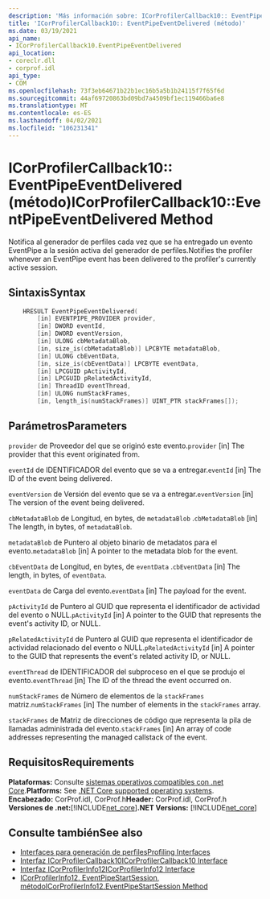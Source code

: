 ```yaml
---
description: 'Más información sobre: ICorProfilerCallback10:: EventPipeEventDelivered (método)'
title: 'ICorProfilerCallback10:: EventPipeEventDelivered (método)'
ms.date: 03/19/2021
api_name:
- ICorProfilerCallback10.EventPipeEventDelivered
api_location:
- coreclr.dll
- corprof.idl
api_type:
- COM
ms.openlocfilehash: 73f3eb64671b22b1ec16b5a5b1b24115f7f65f6d
ms.sourcegitcommit: 44af69720863bd09bd7a4509bf1ec119466ba6e8
ms.translationtype: MT
ms.contentlocale: es-ES
ms.lasthandoff: 04/02/2021
ms.locfileid: "106231341"
---
```

# <a name="icorprofilercallback10eventpipeeventdelivered-method"></a><span data-ttu-id="8ba6d-103">ICorProfilerCallback10:: EventPipeEventDelivered (método)</span><span class="sxs-lookup"><span data-stu-id="8ba6d-103">ICorProfilerCallback10::EventPipeEventDelivered Method</span></span>

<span data-ttu-id="8ba6d-104">Notifica al generador de perfiles cada vez que se ha entregado un evento EventPipe a la sesión activa del generador de perfiles.</span><span class="sxs-lookup"><span data-stu-id="8ba6d-104">Notifies the profiler whenever an EventPipe event has been delivered to the profiler's currently active session.</span></span>  
  
## <a name="syntax"></a><span data-ttu-id="8ba6d-105">Sintaxis</span><span class="sxs-lookup"><span data-stu-id="8ba6d-105">Syntax</span></span>  
  
```cpp  
    HRESULT EventPipeEventDelivered(
        [in] EVENTPIPE_PROVIDER provider,
        [in] DWORD eventId,
        [in] DWORD eventVersion,
        [in] ULONG cbMetadataBlob,
        [in, size_is(cbMetadataBlob)] LPCBYTE metadataBlob,
        [in] ULONG cbEventData,
        [in, size_is(cbEventData)] LPCBYTE eventData,
        [in] LPCGUID pActivityId,
        [in] LPCGUID pRelatedActivityId,
        [in] ThreadID eventThread,
        [in] ULONG numStackFrames,
        [in, length_is(numStackFrames)] UINT_PTR stackFrames[]);
```  
  
## <a name="parameters"></a><span data-ttu-id="8ba6d-106">Parámetros</span><span class="sxs-lookup"><span data-stu-id="8ba6d-106">Parameters</span></span>

<span data-ttu-id="8ba6d-107">`provider` de Proveedor del que se originó este evento.</span><span class="sxs-lookup"><span data-stu-id="8ba6d-107">`provider` [in] The provider that this event originated from.</span></span>

<span data-ttu-id="8ba6d-108">`eventId` de IDENTIFICADOR del evento que se va a entregar.</span><span class="sxs-lookup"><span data-stu-id="8ba6d-108">`eventId` [in] The ID of the event being delivered.</span></span>

<span data-ttu-id="8ba6d-109">`eventVersion` de Versión del evento que se va a entregar.</span><span class="sxs-lookup"><span data-stu-id="8ba6d-109">`eventVersion` [in] The version of the event being delivered.</span></span>

<span data-ttu-id="8ba6d-110">`cbMetadataBlob` de Longitud, en bytes, de `metadataBlob` .</span><span class="sxs-lookup"><span data-stu-id="8ba6d-110">`cbMetadataBlob` [in] The length, in bytes, of `metadataBlob`.</span></span>

<span data-ttu-id="8ba6d-111">`metadataBlob` de Puntero al objeto binario de metadatos para el evento.</span><span class="sxs-lookup"><span data-stu-id="8ba6d-111">`metadataBlob` [in] A pointer to the metadata blob for the event.</span></span>

<span data-ttu-id="8ba6d-112">`cbEventData` de Longitud, en bytes, de `eventData` .</span><span class="sxs-lookup"><span data-stu-id="8ba6d-112">`cbEventData` [in] The length, in bytes, of `eventData`.</span></span>

<span data-ttu-id="8ba6d-113">`eventData` de Carga del evento.</span><span class="sxs-lookup"><span data-stu-id="8ba6d-113">`eventData` [in] The payload for the event.</span></span>

<span data-ttu-id="8ba6d-114">`pActivityId` de Puntero al GUID que representa el identificador de actividad del evento o NULL.</span><span class="sxs-lookup"><span data-stu-id="8ba6d-114">`pActivityId` [in] A pointer to the GUID that represents the event's activity ID, or NULL.</span></span>

<span data-ttu-id="8ba6d-115">`pRelatedActivityId` de Puntero al GUID que representa el identificador de actividad relacionado del evento o NULL.</span><span class="sxs-lookup"><span data-stu-id="8ba6d-115">`pRelatedActivityId` [in] A pointer to the GUID that represents the event's related activity ID, or NULL.</span></span>

<span data-ttu-id="8ba6d-116">`eventThread` de IDENTIFICADOR del subproceso en el que se produjo el evento.</span><span class="sxs-lookup"><span data-stu-id="8ba6d-116">`eventThread` [in] The ID of the thread the event occurred on.</span></span>

<span data-ttu-id="8ba6d-117">`numStackFrames` de Número de elementos de la `stackFrames` matriz.</span><span class="sxs-lookup"><span data-stu-id="8ba6d-117">`numStackFrames` [in] The number of elements in the `stackFrames` array.</span></span>

<span data-ttu-id="8ba6d-118">`stackFrames` de Matriz de direcciones de código que representa la pila de llamadas administrada del evento.</span><span class="sxs-lookup"><span data-stu-id="8ba6d-118">`stackFrames` [in] An array of code addresses representing the managed callstack of the event.</span></span>

## <a name="requirements"></a><span data-ttu-id="8ba6d-119">Requisitos</span><span class="sxs-lookup"><span data-stu-id="8ba6d-119">Requirements</span></span>  

<span data-ttu-id="8ba6d-120">**Plataformas:** Consulte [sistemas operativos compatibles con .net Core](../../../core/install/windows.md?pivots=os-windows).</span><span class="sxs-lookup"><span data-stu-id="8ba6d-120">**Platforms:** See [.NET Core supported operating systems](../../../core/install/windows.md?pivots=os-windows).</span></span>  
<span data-ttu-id="8ba6d-121">**Encabezado:** CorProf.idl, CorProf.h</span><span class="sxs-lookup"><span data-stu-id="8ba6d-121">**Header:** CorProf.idl, CorProf.h</span></span>  
<span data-ttu-id="8ba6d-122">**Versiones de .net:**[!INCLUDE[net_core](../../../../includes/net-core-50-md.md)]</span><span class="sxs-lookup"><span data-stu-id="8ba6d-122">**.NET Versions:** [!INCLUDE[net_core](../../../../includes/net-core-50-md.md)]</span></span>  
  
## <a name="see-also"></a><span data-ttu-id="8ba6d-123">Consulte también</span><span class="sxs-lookup"><span data-stu-id="8ba6d-123">See also</span></span>

- [<span data-ttu-id="8ba6d-124">Interfaces para generación de perfiles</span><span class="sxs-lookup"><span data-stu-id="8ba6d-124">Profiling Interfaces</span></span>](profiling-interfaces.md)
- [<span data-ttu-id="8ba6d-125">Interfaz ICorProfilerCallback10</span><span class="sxs-lookup"><span data-stu-id="8ba6d-125">ICorProfilerCallback10 Interface</span></span>](icorprofilercallback10-interface.md)
- [<span data-ttu-id="8ba6d-126">Interfaz ICorProfilerInfo12</span><span class="sxs-lookup"><span data-stu-id="8ba6d-126">ICorProfilerInfo12 Interface</span></span>](icorprofilerinfo12-interface.md)
- [<span data-ttu-id="8ba6d-127">ICorProfilerInfo12. EventPipeStartSession, método</span><span class="sxs-lookup"><span data-stu-id="8ba6d-127">ICorProfilerInfo12.EventPipeStartSession Method</span></span>](icorprofilerinfo12-eventpipestartsession-method.md)
